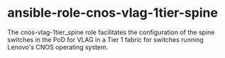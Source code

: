 # ansible-role-cnos-vlag-1tier-spine
The cnos-vlag-1tier_spine role facilitates the configuration of the spine switches in the PoD for VLAG in a Tier 1 fabric for switches running Lenovo's CNOS operating system.
